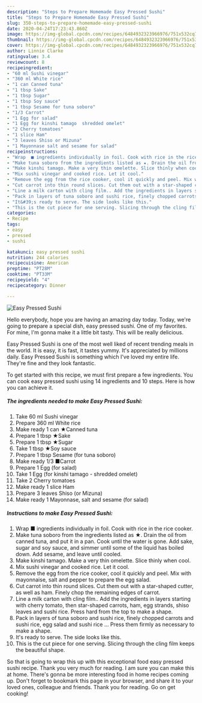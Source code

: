 ```yaml
---
description: "Steps to Prepare Homemade Easy Pressed Sushi"
title: "Steps to Prepare Homemade Easy Pressed Sushi"
slug: 350-steps-to-prepare-homemade-easy-pressed-sushi
date: 2020-04-24T17:23:43.860Z
image: https://img-global.cpcdn.com/recipes/6484932323966976/751x532cq70/easy-pressed-sushi-recipe-main-photo.jpg
thumbnail: https://img-global.cpcdn.com/recipes/6484932323966976/751x532cq70/easy-pressed-sushi-recipe-main-photo.jpg
cover: https://img-global.cpcdn.com/recipes/6484932323966976/751x532cq70/easy-pressed-sushi-recipe-main-photo.jpg
author: Linnie Clarke
ratingvalue: 3.4
reviewcount: 8
recipeingredient:
- "60 ml Sushi vinegar"
- "360 ml White rice"
- "1 can Canned tuna"
- "1 tbsp Sake"
- "1 tbsp Sugar"
- "1 tbsp Soy sauce"
- "1 tbsp Sesame for tuna soboro"
- "1/3 Carrot"
- "1 Egg for salad"
- "1 Egg for kinshi tamago  shredded omelet"
- "2 Cherry tomatoes"
- "1 slice Ham"
- "3 leaves Shiso or Mizuna"
- "1 Mayonnase salt and sesame for salad"
recipeinstructions:
- "Wrap  ■ ingredients individually in foil. Cook with rice in the rice cooker."
- "Make tuna soboro from the ingredients listed as ★. Drain the oil from canned tuna, and put it in a  pan. Cook until the water is gone. Add sake, sugar and soy sauce, and simmer until some of the liquid has boiled down. Add sesame, and leave until cooled."
- "Make kinshi tamago. Make a very thin omelette. Slice thinly when cool."
- "Mix sushi vinegar and cooked rice. Let it cool."
- "Remove the egg from the rice cooker, cool it quickly and peel. Mix with mayonnaise, salt and pepper to prepare the egg salad."
- "Cut carrot into thin round slices. Cut them out with a star-shaped cutter, as well as ham. Finely chop the remaining edges of carrot."
- "Line a milk carton with cling film.. Add the ingredients in layers starting with cherry tomato, then star-shaped carrots, ham, egg strands, shiso leaves and sushi rice. Press hard from the top to make a shape."
- "Pack in layers of tuna soboro and sushi rice, finely chopped carrots and sushi rice, egg salad and sushi rice ... Press them firmly as necessary to make a shape."
- "It&#39;s ready to serve. The side looks like this."
- "This is the cut piece for one serving. Slicing through the cling film keeps the beautiful shape."
categories:
- Recipe
tags:
- easy
- pressed
- sushi

katakunci: easy pressed sushi 
nutrition: 244 calories
recipecuisine: American
preptime: "PT28M"
cooktime: "PT33M"
recipeyield: "4"
recipecategory: Dinner

---
```



![Easy Pressed Sushi](https://img-global.cpcdn.com/recipes/6484932323966976/751x532cq70/easy-pressed-sushi-recipe-main-photo.jpg)

Hello everybody, hope you are having an amazing day today. Today, we're going to prepare a special dish, easy pressed sushi. One of my favorites. For mine, I'm gonna make it a little bit tasty. This will be really delicious.

Easy Pressed Sushi is one of the most well liked of recent trending meals in the world. It is easy, it is fast, it tastes yummy. It's appreciated by millions daily. Easy Pressed Sushi is something which I've loved my entire life. They're fine and they look fantastic.




To get started with this recipe, we must first prepare a few ingredients. You can cook easy pressed sushi using 14 ingredients and 10 steps. Here is how you can achieve it.

<!--inarticleads1-->

##### The ingredients needed to make Easy Pressed Sushi:

1. Take 60 ml Sushi vinegar
1. Prepare 360 ml White rice
1. Make ready 1 can ★Canned tuna
1. Prepare 1 tbsp ★Sake
1. Prepare 1 tbsp ★Sugar
1. Take 1 tbsp ★Soy sauce
1. Prepare 1 tbsp Sesame (for tuna soboro)
1. Make ready 1/3 ■Carrot
1. Prepare 1 Egg (for salad)
1. Take 1 Egg (for kinshi tamago - shredded omelet)
1. Take 2 Cherry tomatoes
1. Make ready 1 slice Ham
1. Prepare 3 leaves Shiso (or Mizuna)
1. Make ready 1 Mayonnase, salt and sesame (for salad)




<!--inarticleads2-->

##### Instructions to make Easy Pressed Sushi:

1. Wrap  ■ ingredients individually in foil. Cook with rice in the rice cooker.
1. Make tuna soboro from the ingredients listed as ★. Drain the oil from canned tuna, and put it in a  pan. Cook until the water is gone. Add sake, sugar and soy sauce, and simmer until some of the liquid has boiled down. Add sesame, and leave until cooled.
1. Make kinshi tamago. Make a very thin omelette. Slice thinly when cool.
1. Mix sushi vinegar and cooked rice. Let it cool.
1. Remove the egg from the rice cooker, cool it quickly and peel. Mix with mayonnaise, salt and pepper to prepare the egg salad.
1. Cut carrot into thin round slices. Cut them out with a star-shaped cutter, as well as ham. Finely chop the remaining edges of carrot.
1. Line a milk carton with cling film.. Add the ingredients in layers starting with cherry tomato, then star-shaped carrots, ham, egg strands, shiso leaves and sushi rice. Press hard from the top to make a shape.
1. Pack in layers of tuna soboro and sushi rice, finely chopped carrots and sushi rice, egg salad and sushi rice ... Press them firmly as necessary to make a shape.
1. It&#39;s ready to serve. The side looks like this.
1. This is the cut piece for one serving. Slicing through the cling film keeps the beautiful shape.




So that is going to wrap this up with this exceptional food easy pressed sushi recipe. Thank you very much for reading. I am sure you can make this at home. There's gonna be more interesting food in home recipes coming up. Don't forget to bookmark this page in your browser, and share it to your loved ones, colleague and friends. Thank you for reading. Go on get cooking!

